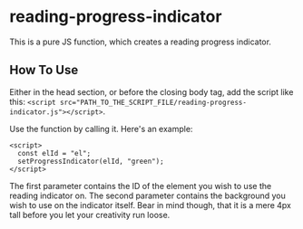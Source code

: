 # reading-progress-indicator
This is a pure JS function, which creates a reading progress indicator.

## How To Use
Either in the head section, or before the closing body tag, add the script like this: 
`<script src="PATH_TO_THE_SCRIPT_FILE/reading-progress-indicator.js"></script>`.

Use the function by calling it. Here's an example:

```
<script>
  const elId = "el";
  setProgressIndicator(elId, "green");
</script>
```

The first parameter contains the ID of the element you wish to use the reading indicator on. 
The second parameter contains the background you wish to use on the indicator itself. Bear in mind though, that it is a mere 4px tall before you let your creativity run loose.

